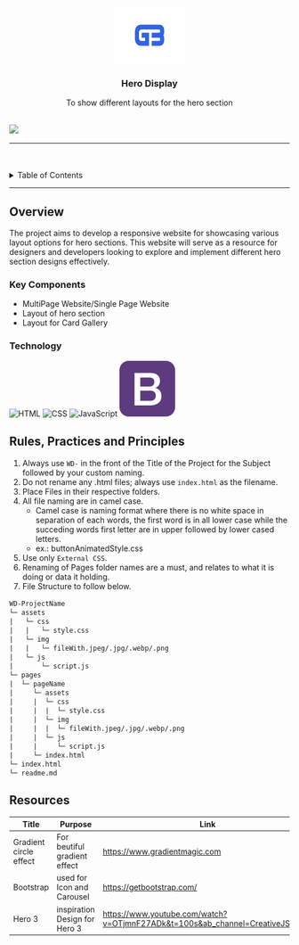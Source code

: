 <a name="readme-top">

<br/>

<br />
<div align="center">
  <a href="https://github.com/blanca890">
  <!-- TODO: If you want to add logo or banner you can add it here -->
    <img src="./assets/img/GBlogo.jpg" alt="Nyebe" width="130" height="100">
  </a>
<!-- TODO: Change Title to the name of the title of your Project -->
  <h3 align="center">Hero Display</h3>
</div>
<!-- TODO: Make a short description -->
<div align="center">
  To show different layouts for the hero section
</div>

<br />

<!-- TODO: Change the zyx-0314 into your github username  -->
<!-- TODO: Change the WD-Template-Project into the same name of your folder -->
![](https://visit-counter.vercel.app/counter.png?page=zyx-0314/blanca890/WD-Seatwork4)

---

<br />
<br />

<!-- TODO: If you want to add more layers for your readme -->
<details>
  <summary>Table of Contents</summary>
  <ol>
    <li>
      <a href="#overview">Overview</a>
      <ol>
        <li>
          <a href="#key-components">Key Components</a>
        </li>
        <li>
          <a href="#technology">Technology</a>
        </li>
      </ol>
    </li>
    <li>
      <a href="#rule,-practices-and-principles">Rules, Practices and Principles</a>
    </li>
    <li>
      <a href="#resources">Resources</a>
    </li>
  </ol>
</details>

---

## Overview

<!-- TODO: To be changed -->
<!-- The following are just sample -->
The project aims to develop a responsive website for showcasing various layout options for hero sections. This website will serve as a resource for designers and developers looking to explore and implement different hero section designs effectively.


### Key Components
<!-- TODO: List of Key Components -->
<!-- The following are just sample -->
- MultiPage Website/Single Page Website
- Layout of hero section
- Layout for Card Gallery

### Technology
<!-- TODO: List of Technology Used -->
![HTML](https://img.shields.io/badge/HTML-E34F26?style=for-the-badge&logo=html5&logoColor=white)
![CSS](https://img.shields.io/badge/CSS-1572B6?style=for-the-badge&logo=css3&logoColor=white)
![JavaScript](https://img.shields.io/badge/JavaScript-F7DF1E?style=for-the-badge&logo=javascript&logoColor=white)
![Boostrap](./assets/img/bootstrap-1.png)

## Rules, Practices and Principles
1. Always use `WD-` in the front of the Title of the Project for the Subject followed by your custom naming.
2. Do not rename any .html files; always use `index.html` as the filename.
3. Place Files in their respective folders.
4. All file naming are in camel case.
   - Camel case is naming format where there is no white space in separation of each words, the first word is in all lower case while the succeding words first letter are in upper followed by lower cased letters.
   - ex.: buttonAnimatedStyle.css
5. Use only `External CSS`.
6. Renaming of Pages folder names are a must, and relates to what it is doing or data it holding.
7. File Structure to follow below.

```
WD-ProjectName
└─ assets
|   └─ css
|   |   └─ style.css
|   └─ img
|   |   └─ fileWith.jpeg/.jpg/.webp/.png
|   └─ js
|       └─ script.js
└─ pages
|  └─ pageName
|     └─ assets
|     |  └─ css
|     |  |  └─ style.css
|     |  └─ img
|     |  |  └─ fileWith.jpeg/.jpg/.webp/.png
|     |  └─ js
|     |     └─ script.js
|     └─ index.html
└─ index.html
└─ readme.md
```

## Resources

<!-- TODO: Add References -->
| Title | Purpose | Link |
|-|-|-|
|Gradient circle effect |For beutiful gradient effect |https://www.gradientmagic.com|
| Bootstrap| used for Icon and Carousel | https://getbootstrap.com/ |
|Hero 3 |inspiration Design for Hero 3 |https://www.youtube.com/watch?v=OTjmnF27ADk&t=100s&ab_channel=CreativeJSCoder||Gallery Card |inspiration Design for Gallery Card |https://codepen.io/|

